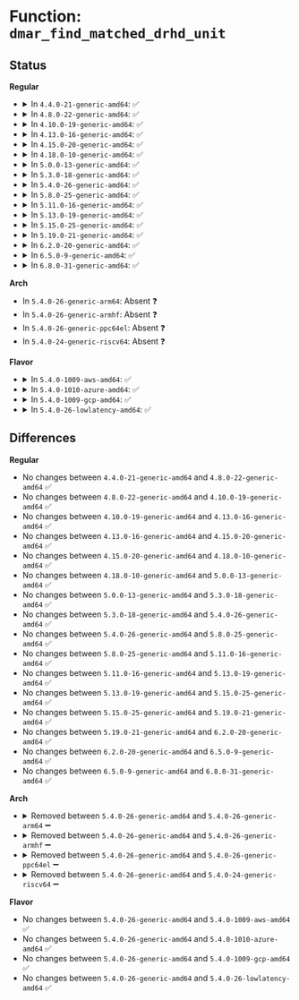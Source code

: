 # Function: <code>dmar_find_matched_drhd_unit</code>

## Status
<b>Regular</b>
<ul>
<li>
<details>
<summary>In <code>4.4.0-21-generic-amd64</code>: ✅</summary>

```c
struct dmar_drhd_unit * dmar_find_matched_drhd_unit(struct pci_dev * dev)
```

```json
{
  "name": "dmar_find_matched_drhd_unit",
  "collision_type": "Unique Global",
  "inline_type": "No",
  "funcs": [
    {
      "addr": 18446744071584303280,
      "name": "dmar_find_matched_drhd_unit",
      "external": true,
      "loc": "drivers/iommu/dmar.c:658",
      "file": "drivers/iommu/dmar.c",
      "inline": "seen, unknown",
      "caller_inline": [],
      "caller_func": [
        "drivers/iommu/intel-iommu.c:quirk_ioat_snb_local_iommu",
        "drivers/iommu/intel_irq_remapping.c:intel_get_irq_domain",
        "drivers/iommu/intel_irq_remapping.c:intel_get_ir_irq_domain"
      ]
    }
  ],
  "symbols": [
    {
      "addr": 18446744071584303280,
      "name": "dmar_find_matched_drhd_unit",
      "section": ".text",
      "bind": "STB_GLOBAL",
      "size": 189
    }
  ]
}
```
</details>
</li>
<li>
<details>
<summary>In <code>4.8.0-22-generic-amd64</code>: ✅</summary>

```c
struct dmar_drhd_unit * dmar_find_matched_drhd_unit(struct pci_dev * dev)
```

```json
{
  "name": "dmar_find_matched_drhd_unit",
  "collision_type": "Unique Global",
  "inline_type": "No",
  "funcs": [
    {
      "addr": 18446744071584649600,
      "name": "dmar_find_matched_drhd_unit",
      "external": true,
      "loc": "drivers/iommu/dmar.c:670",
      "file": "drivers/iommu/dmar.c",
      "inline": "seen, unknown",
      "caller_inline": [],
      "caller_func": [
        "drivers/iommu/intel-iommu.c:quirk_ioat_snb_local_iommu",
        "drivers/iommu/intel_irq_remapping.c:intel_get_irq_domain",
        "drivers/iommu/intel_irq_remapping.c:intel_get_ir_irq_domain"
      ]
    }
  ],
  "symbols": [
    {
      "addr": 18446744071584649600,
      "name": "dmar_find_matched_drhd_unit",
      "section": ".text",
      "bind": "STB_GLOBAL",
      "size": 167
    }
  ]
}
```
</details>
</li>
<li>
<details>
<summary>In <code>4.10.0-19-generic-amd64</code>: ✅</summary>

```c
struct dmar_drhd_unit * dmar_find_matched_drhd_unit(struct pci_dev * dev)
```

```json
{
  "name": "dmar_find_matched_drhd_unit",
  "collision_type": "Unique Global",
  "inline_type": "No",
  "funcs": [
    {
      "addr": 18446744071584835648,
      "name": "dmar_find_matched_drhd_unit",
      "external": true,
      "loc": "drivers/iommu/dmar.c:669",
      "file": "drivers/iommu/dmar.c",
      "inline": "seen, unknown",
      "caller_inline": [],
      "caller_func": [
        "drivers/iommu/intel-iommu.c:quirk_ioat_snb_local_iommu",
        "drivers/iommu/intel_irq_remapping.c:intel_get_irq_domain",
        "drivers/iommu/intel_irq_remapping.c:intel_get_ir_irq_domain"
      ]
    }
  ],
  "symbols": [
    {
      "addr": 18446744071584835648,
      "name": "dmar_find_matched_drhd_unit",
      "section": ".text",
      "bind": "STB_GLOBAL",
      "size": 167
    }
  ]
}
```
</details>
</li>
<li>
<details>
<summary>In <code>4.13.0-16-generic-amd64</code>: ✅</summary>

```c
struct dmar_drhd_unit * dmar_find_matched_drhd_unit(struct pci_dev * dev)
```

```json
{
  "name": "dmar_find_matched_drhd_unit",
  "collision_type": "Unique Global",
  "inline_type": "No",
  "funcs": [
    {
      "addr": 18446744071584925312,
      "name": "dmar_find_matched_drhd_unit",
      "external": true,
      "loc": "drivers/iommu/dmar.c:673",
      "file": "drivers/iommu/dmar.c",
      "inline": "seen, unknown",
      "caller_inline": [],
      "caller_func": [
        "drivers/iommu/intel-iommu.c:quirk_ioat_snb_local_iommu",
        "drivers/iommu/intel_irq_remapping.c:intel_get_irq_domain",
        "drivers/iommu/intel_irq_remapping.c:intel_get_ir_irq_domain"
      ]
    }
  ],
  "symbols": [
    {
      "addr": 18446744071584925312,
      "name": "dmar_find_matched_drhd_unit",
      "section": ".text",
      "bind": "STB_GLOBAL",
      "size": 193
    }
  ]
}
```
</details>
</li>
<li>
<details>
<summary>In <code>4.15.0-20-generic-amd64</code>: ✅</summary>

```c
struct dmar_drhd_unit * dmar_find_matched_drhd_unit(struct pci_dev * dev)
```

```json
{
  "name": "dmar_find_matched_drhd_unit",
  "collision_type": "Unique Global",
  "inline_type": "No",
  "funcs": [
    {
      "addr": 18446744071585346640,
      "name": "dmar_find_matched_drhd_unit",
      "external": true,
      "loc": "drivers/iommu/dmar.c:673",
      "file": "drivers/iommu/dmar.c",
      "inline": "seen, unknown",
      "caller_inline": [],
      "caller_func": [
        "drivers/iommu/intel-iommu.c:quirk_ioat_snb_local_iommu",
        "drivers/iommu/intel_irq_remapping.c:intel_get_irq_domain",
        "drivers/iommu/intel_irq_remapping.c:intel_get_ir_irq_domain"
      ]
    }
  ],
  "symbols": [
    {
      "addr": 18446744071585346640,
      "name": "dmar_find_matched_drhd_unit",
      "section": ".text",
      "bind": "STB_GLOBAL",
      "size": 193
    }
  ]
}
```
</details>
</li>
<li>
<details>
<summary>In <code>4.18.0-10-generic-amd64</code>: ✅</summary>

```c
struct dmar_drhd_unit * dmar_find_matched_drhd_unit(struct pci_dev * dev)
```

```json
{
  "name": "dmar_find_matched_drhd_unit",
  "collision_type": "Unique Global",
  "inline_type": "No",
  "funcs": [
    {
      "addr": 18446744071585588784,
      "name": "dmar_find_matched_drhd_unit",
      "external": true,
      "loc": "drivers/iommu/dmar.c:673",
      "file": "drivers/iommu/dmar.c",
      "inline": "seen, unknown",
      "caller_inline": [],
      "caller_func": [
        "drivers/iommu/intel-iommu.c:quirk_ioat_snb_local_iommu",
        "drivers/iommu/intel_irq_remapping.c:intel_get_ir_irq_domain"
      ]
    }
  ],
  "symbols": [
    {
      "addr": 18446744071585588784,
      "name": "dmar_find_matched_drhd_unit",
      "section": ".text",
      "bind": "STB_GLOBAL",
      "size": 185
    }
  ]
}
```
</details>
</li>
<li>
<details>
<summary>In <code>5.0.0-13-generic-amd64</code>: ✅</summary>

```c
struct dmar_drhd_unit * dmar_find_matched_drhd_unit(struct pci_dev * dev)
```

```json
{
  "name": "dmar_find_matched_drhd_unit",
  "collision_type": "Unique Global",
  "inline_type": "No",
  "funcs": [
    {
      "addr": 18446744071585712736,
      "name": "dmar_find_matched_drhd_unit",
      "external": true,
      "loc": "drivers/iommu/dmar.c:673",
      "file": "drivers/iommu/dmar.c",
      "inline": "seen, unknown",
      "caller_inline": [],
      "caller_func": [
        "drivers/iommu/intel-iommu.c:quirk_ioat_snb_local_iommu",
        "drivers/iommu/intel_irq_remapping.c:intel_get_ir_irq_domain"
      ]
    }
  ],
  "symbols": [
    {
      "addr": 18446744071585712736,
      "name": "dmar_find_matched_drhd_unit",
      "section": ".text",
      "bind": "STB_GLOBAL",
      "size": 185
    }
  ]
}
```
</details>
</li>
<li>
<details>
<summary>In <code>5.3.0-18-generic-amd64</code>: ✅</summary>

```c
struct dmar_drhd_unit * dmar_find_matched_drhd_unit(struct pci_dev * dev)
```

```json
{
  "name": "dmar_find_matched_drhd_unit",
  "collision_type": "Unique Global",
  "inline_type": "No",
  "funcs": [
    {
      "addr": 18446744071585940656,
      "name": "dmar_find_matched_drhd_unit",
      "external": true,
      "loc": "drivers/iommu/dmar.c:662",
      "file": "drivers/iommu/dmar.c",
      "inline": "seen, unknown",
      "caller_inline": [],
      "caller_func": [
        "drivers/iommu/intel-iommu.c:quirk_ioat_snb_local_iommu",
        "drivers/iommu/intel_irq_remapping.c:intel_get_ir_irq_domain"
      ]
    }
  ],
  "symbols": [
    {
      "addr": 18446744071585940656,
      "name": "dmar_find_matched_drhd_unit",
      "section": ".text",
      "bind": "STB_GLOBAL",
      "size": 164
    }
  ]
}
```
</details>
</li>
<li>
<details>
<summary>In <code>5.4.0-26-generic-amd64</code>: ✅</summary>

```c
struct dmar_drhd_unit * dmar_find_matched_drhd_unit(struct pci_dev * dev)
```

```json
{
  "name": "dmar_find_matched_drhd_unit",
  "collision_type": "Unique Global",
  "inline_type": "No",
  "funcs": [
    {
      "addr": 18446744071586083840,
      "name": "dmar_find_matched_drhd_unit",
      "external": true,
      "loc": "drivers/iommu/dmar.c:672",
      "file": "drivers/iommu/dmar.c",
      "inline": "seen, unknown",
      "caller_inline": [],
      "caller_func": [
        "drivers/iommu/intel-iommu.c:quirk_ioat_snb_local_iommu",
        "drivers/iommu/intel_irq_remapping.c:intel_get_ir_irq_domain"
      ]
    }
  ],
  "symbols": [
    {
      "addr": 18446744071586083840,
      "name": "dmar_find_matched_drhd_unit",
      "section": ".text",
      "bind": "STB_GLOBAL",
      "size": 164
    }
  ]
}
```
</details>
</li>
<li>
<details>
<summary>In <code>5.8.0-25-generic-amd64</code>: ✅</summary>

```c
struct dmar_drhd_unit * dmar_find_matched_drhd_unit(struct pci_dev * dev)
```

```json
{
  "name": "dmar_find_matched_drhd_unit",
  "collision_type": "Unique Global",
  "inline_type": "No",
  "funcs": [
    {
      "addr": 18446744071586831456,
      "name": "dmar_find_matched_drhd_unit",
      "external": true,
      "loc": "drivers/iommu/intel/dmar.c:672",
      "file": "drivers/iommu/intel/dmar.c",
      "inline": "seen, unknown",
      "caller_inline": [],
      "caller_func": [
        "drivers/iommu/intel/iommu.c:quirk_ioat_snb_local_iommu",
        "drivers/iommu/intel/irq_remapping.c:intel_get_ir_irq_domain"
      ]
    }
  ],
  "symbols": [
    {
      "addr": 18446744071586831456,
      "name": "dmar_find_matched_drhd_unit",
      "section": ".text",
      "bind": "STB_GLOBAL",
      "size": 193
    }
  ]
}
```
</details>
</li>
<li>
<details>
<summary>In <code>5.11.0-16-generic-amd64</code>: ✅</summary>

```c
struct dmar_drhd_unit * dmar_find_matched_drhd_unit(struct pci_dev * dev)
```

```json
{
  "name": "dmar_find_matched_drhd_unit",
  "collision_type": "Unique Global",
  "inline_type": "No",
  "funcs": [
    {
      "addr": 18446744071586888096,
      "name": "dmar_find_matched_drhd_unit",
      "external": true,
      "loc": "drivers/iommu/intel/dmar.c:694",
      "file": "drivers/iommu/intel/dmar.c",
      "inline": "seen, unknown",
      "caller_inline": [],
      "caller_func": [
        "drivers/iommu/intel/iommu.c:device_to_iommu",
        "drivers/iommu/intel/irq_remapping.c:intel_irq_remap_add_device"
      ]
    }
  ],
  "symbols": [
    {
      "addr": 18446744071586888096,
      "name": "dmar_find_matched_drhd_unit",
      "section": ".text",
      "bind": "STB_GLOBAL",
      "size": 226
    }
  ]
}
```
</details>
</li>
<li>
<details>
<summary>In <code>5.13.0-19-generic-amd64</code>: ✅</summary>

```c
struct dmar_drhd_unit * dmar_find_matched_drhd_unit(struct pci_dev * dev)
```

```json
{
  "name": "dmar_find_matched_drhd_unit",
  "collision_type": "Unique Global",
  "inline_type": "No",
  "funcs": [
    {
      "addr": 18446744071586768896,
      "name": "dmar_find_matched_drhd_unit",
      "external": true,
      "loc": "drivers/iommu/intel/dmar.c:701",
      "file": "drivers/iommu/intel/dmar.c",
      "inline": "seen, unknown",
      "caller_inline": [],
      "caller_func": [
        "drivers/iommu/intel/iommu.c:device_to_iommu",
        "drivers/iommu/intel/irq_remapping.c:intel_irq_remap_add_device"
      ]
    }
  ],
  "symbols": [
    {
      "addr": 18446744071586768896,
      "name": "dmar_find_matched_drhd_unit",
      "section": ".text",
      "bind": "STB_GLOBAL",
      "size": 226
    }
  ]
}
```
</details>
</li>
<li>
<details>
<summary>In <code>5.15.0-25-generic-amd64</code>: ✅</summary>

```c
struct dmar_drhd_unit * dmar_find_matched_drhd_unit(struct pci_dev * dev)
```

```json
{
  "name": "dmar_find_matched_drhd_unit",
  "collision_type": "Unique Global",
  "inline_type": "No",
  "funcs": [
    {
      "addr": 18446744071587324048,
      "name": "dmar_find_matched_drhd_unit",
      "external": true,
      "loc": "drivers/iommu/intel/dmar.c:700",
      "file": "drivers/iommu/intel/dmar.c",
      "inline": "seen, unknown",
      "caller_inline": [],
      "caller_func": [
        "drivers/iommu/intel/iommu.c:device_to_iommu",
        "drivers/iommu/intel/irq_remapping.c:intel_irq_remap_add_device"
      ]
    }
  ],
  "symbols": [
    {
      "addr": 18446744071587324048,
      "name": "dmar_find_matched_drhd_unit",
      "section": ".text",
      "bind": "STB_GLOBAL",
      "size": 226
    }
  ]
}
```
</details>
</li>
<li>
<details>
<summary>In <code>5.19.0-21-generic-amd64</code>: ✅</summary>

```c
struct dmar_drhd_unit * dmar_find_matched_drhd_unit(struct pci_dev * dev)
```

```json
{
  "name": "dmar_find_matched_drhd_unit",
  "collision_type": "Unique Global",
  "inline_type": "No",
  "funcs": [
    {
      "addr": 18446744071588638544,
      "name": "dmar_find_matched_drhd_unit",
      "external": true,
      "loc": "drivers/iommu/intel/dmar.c:697",
      "file": "drivers/iommu/intel/dmar.c",
      "inline": "seen, unknown",
      "caller_inline": [],
      "caller_func": [
        "drivers/iommu/intel/iommu.c:device_to_iommu",
        "drivers/iommu/intel/irq_remapping.c:intel_irq_remap_add_device"
      ]
    }
  ],
  "symbols": [
    {
      "addr": 18446744071588638544,
      "name": "dmar_find_matched_drhd_unit",
      "section": ".text",
      "bind": "STB_GLOBAL",
      "size": 260
    }
  ]
}
```
</details>
</li>
<li>
<details>
<summary>In <code>6.2.0-20-generic-amd64</code>: ✅</summary>

```c
struct dmar_drhd_unit * dmar_find_matched_drhd_unit(struct pci_dev * dev)
```

```json
{
  "name": "dmar_find_matched_drhd_unit",
  "collision_type": "Unique Global",
  "inline_type": "No",
  "funcs": [
    {
      "addr": 18446744071590108736,
      "name": "dmar_find_matched_drhd_unit",
      "external": true,
      "loc": "drivers/iommu/intel/dmar.c:697",
      "file": "drivers/iommu/intel/dmar.c",
      "inline": "seen, unknown",
      "caller_inline": [],
      "caller_func": [
        "drivers/iommu/intel/iommu.c:device_to_iommu",
        "drivers/iommu/intel/irq_remapping.c:intel_irq_remap_add_device"
      ]
    }
  ],
  "symbols": [
    {
      "addr": 18446744071590108736,
      "name": "dmar_find_matched_drhd_unit",
      "section": ".text",
      "bind": "STB_GLOBAL",
      "size": 260
    }
  ]
}
```
</details>
</li>
<li>
<details>
<summary>In <code>6.5.0-9-generic-amd64</code>: ✅</summary>

```c
struct dmar_drhd_unit * dmar_find_matched_drhd_unit(struct pci_dev * dev)
```

```json
{
  "name": "dmar_find_matched_drhd_unit",
  "collision_type": "Unique Global",
  "inline_type": "No",
  "funcs": [
    {
      "addr": 18446744071590422480,
      "name": "dmar_find_matched_drhd_unit",
      "external": true,
      "loc": "drivers/iommu/intel/dmar.c:699",
      "file": "drivers/iommu/intel/dmar.c",
      "inline": "seen, unknown",
      "caller_inline": [],
      "caller_func": [
        "drivers/iommu/intel/iommu.c:device_to_iommu",
        "drivers/iommu/intel/irq_remapping.c:intel_irq_remap_add_device"
      ]
    }
  ],
  "symbols": [
    {
      "addr": 18446744071590422480,
      "name": "dmar_find_matched_drhd_unit",
      "section": ".text",
      "bind": "STB_GLOBAL",
      "size": 260
    }
  ]
}
```
</details>
</li>
<li>
<details>
<summary>In <code>6.8.0-31-generic-amd64</code>: ✅</summary>

```c
struct dmar_drhd_unit * dmar_find_matched_drhd_unit(struct pci_dev * dev)
```

```json
{
  "name": "dmar_find_matched_drhd_unit",
  "collision_type": "Unique Global",
  "inline_type": "No",
  "funcs": [
    {
      "addr": 18446744071590766624,
      "name": "dmar_find_matched_drhd_unit",
      "external": true,
      "loc": "drivers/iommu/intel/dmar.c:699",
      "file": "drivers/iommu/intel/dmar.c",
      "inline": "seen, unknown",
      "caller_inline": [],
      "caller_func": [
        "drivers/iommu/intel/iommu.c:device_lookup_iommu",
        "drivers/iommu/intel/irq_remapping.c:intel_irq_remap_add_device"
      ]
    }
  ],
  "symbols": [
    {
      "addr": 18446744071590766624,
      "name": "dmar_find_matched_drhd_unit",
      "section": ".text",
      "bind": "STB_GLOBAL",
      "size": 260
    }
  ]
}
```
</details>
</li>
</ul>
<b>Arch</b>
<ul>
<li>
In <code>5.4.0-26-generic-arm64</code>: Absent ❓
</li>
<li>
In <code>5.4.0-26-generic-armhf</code>: Absent ❓
</li>
<li>
In <code>5.4.0-26-generic-ppc64el</code>: Absent ❓
</li>
<li>
In <code>5.4.0-24-generic-riscv64</code>: Absent ❓
</li>
</ul>
<b>Flavor</b>
<ul>
<li>
<details>
<summary>In <code>5.4.0-1009-aws-amd64</code>: ✅</summary>

```c
struct dmar_drhd_unit * dmar_find_matched_drhd_unit(struct pci_dev * dev)
```

```json
{
  "name": "dmar_find_matched_drhd_unit",
  "collision_type": "Unique Global",
  "inline_type": "No",
  "funcs": [
    {
      "addr": 18446744071585844960,
      "name": "dmar_find_matched_drhd_unit",
      "external": true,
      "loc": "drivers/iommu/dmar.c:672",
      "file": "drivers/iommu/dmar.c",
      "inline": "seen, unknown",
      "caller_inline": [],
      "caller_func": [
        "drivers/iommu/intel-iommu.c:quirk_ioat_snb_local_iommu",
        "drivers/iommu/intel_irq_remapping.c:intel_get_ir_irq_domain"
      ]
    }
  ],
  "symbols": [
    {
      "addr": 18446744071585844960,
      "name": "dmar_find_matched_drhd_unit",
      "section": ".text",
      "bind": "STB_GLOBAL",
      "size": 164
    }
  ]
}
```
</details>
</li>
<li>
<details>
<summary>In <code>5.4.0-1010-azure-amd64</code>: ✅</summary>

```c
struct dmar_drhd_unit * dmar_find_matched_drhd_unit(struct pci_dev * dev)
```

```json
{
  "name": "dmar_find_matched_drhd_unit",
  "collision_type": "Unique Global",
  "inline_type": "No",
  "funcs": [
    {
      "addr": 18446744071585704000,
      "name": "dmar_find_matched_drhd_unit",
      "external": true,
      "loc": "drivers/iommu/dmar.c:672",
      "file": "drivers/iommu/dmar.c",
      "inline": "seen, unknown",
      "caller_inline": [],
      "caller_func": [
        "drivers/iommu/intel-iommu.c:quirk_ioat_snb_local_iommu",
        "drivers/iommu/intel_irq_remapping.c:intel_get_ir_irq_domain"
      ]
    }
  ],
  "symbols": [
    {
      "addr": 18446744071585704000,
      "name": "dmar_find_matched_drhd_unit",
      "section": ".text",
      "bind": "STB_GLOBAL",
      "size": 164
    }
  ]
}
```
</details>
</li>
<li>
<details>
<summary>In <code>5.4.0-1009-gcp-amd64</code>: ✅</summary>

```c
struct dmar_drhd_unit * dmar_find_matched_drhd_unit(struct pci_dev * dev)
```

```json
{
  "name": "dmar_find_matched_drhd_unit",
  "collision_type": "Unique Global",
  "inline_type": "No",
  "funcs": [
    {
      "addr": 18446744071586033856,
      "name": "dmar_find_matched_drhd_unit",
      "external": true,
      "loc": "drivers/iommu/dmar.c:672",
      "file": "drivers/iommu/dmar.c",
      "inline": "seen, unknown",
      "caller_inline": [],
      "caller_func": [
        "drivers/iommu/intel-iommu.c:quirk_ioat_snb_local_iommu",
        "drivers/iommu/intel_irq_remapping.c:intel_get_ir_irq_domain"
      ]
    }
  ],
  "symbols": [
    {
      "addr": 18446744071586033856,
      "name": "dmar_find_matched_drhd_unit",
      "section": ".text",
      "bind": "STB_GLOBAL",
      "size": 164
    }
  ]
}
```
</details>
</li>
<li>
<details>
<summary>In <code>5.4.0-26-lowlatency-amd64</code>: ✅</summary>

```c
struct dmar_drhd_unit * dmar_find_matched_drhd_unit(struct pci_dev * dev)
```

```json
{
  "name": "dmar_find_matched_drhd_unit",
  "collision_type": "Unique Global",
  "inline_type": "No",
  "funcs": [
    {
      "addr": 18446744071586141808,
      "name": "dmar_find_matched_drhd_unit",
      "external": true,
      "loc": "drivers/iommu/dmar.c:672",
      "file": "drivers/iommu/dmar.c",
      "inline": "seen, unknown",
      "caller_inline": [],
      "caller_func": [
        "drivers/iommu/intel-iommu.c:quirk_ioat_snb_local_iommu",
        "drivers/iommu/intel_irq_remapping.c:intel_get_ir_irq_domain"
      ]
    }
  ],
  "symbols": [
    {
      "addr": 18446744071586141808,
      "name": "dmar_find_matched_drhd_unit",
      "section": ".text",
      "bind": "STB_GLOBAL",
      "size": 205
    }
  ]
}
```
</details>
</li>
</ul>

## Differences
<b>Regular</b>
<ul>
<li>
No changes between <code>4.4.0-21-generic-amd64</code> and <code>4.8.0-22-generic-amd64</code> ✅
</li>
<li>
No changes between <code>4.8.0-22-generic-amd64</code> and <code>4.10.0-19-generic-amd64</code> ✅
</li>
<li>
No changes between <code>4.10.0-19-generic-amd64</code> and <code>4.13.0-16-generic-amd64</code> ✅
</li>
<li>
No changes between <code>4.13.0-16-generic-amd64</code> and <code>4.15.0-20-generic-amd64</code> ✅
</li>
<li>
No changes between <code>4.15.0-20-generic-amd64</code> and <code>4.18.0-10-generic-amd64</code> ✅
</li>
<li>
No changes between <code>4.18.0-10-generic-amd64</code> and <code>5.0.0-13-generic-amd64</code> ✅
</li>
<li>
No changes between <code>5.0.0-13-generic-amd64</code> and <code>5.3.0-18-generic-amd64</code> ✅
</li>
<li>
No changes between <code>5.3.0-18-generic-amd64</code> and <code>5.4.0-26-generic-amd64</code> ✅
</li>
<li>
No changes between <code>5.4.0-26-generic-amd64</code> and <code>5.8.0-25-generic-amd64</code> ✅
</li>
<li>
No changes between <code>5.8.0-25-generic-amd64</code> and <code>5.11.0-16-generic-amd64</code> ✅
</li>
<li>
No changes between <code>5.11.0-16-generic-amd64</code> and <code>5.13.0-19-generic-amd64</code> ✅
</li>
<li>
No changes between <code>5.13.0-19-generic-amd64</code> and <code>5.15.0-25-generic-amd64</code> ✅
</li>
<li>
No changes between <code>5.15.0-25-generic-amd64</code> and <code>5.19.0-21-generic-amd64</code> ✅
</li>
<li>
No changes between <code>5.19.0-21-generic-amd64</code> and <code>6.2.0-20-generic-amd64</code> ✅
</li>
<li>
No changes between <code>6.2.0-20-generic-amd64</code> and <code>6.5.0-9-generic-amd64</code> ✅
</li>
<li>
No changes between <code>6.5.0-9-generic-amd64</code> and <code>6.8.0-31-generic-amd64</code> ✅
</li>
</ul>
<b>Arch</b>
<ul>
<li>
<details>
<summary>Removed between <code>5.4.0-26-generic-amd64</code> and <code>5.4.0-26-generic-arm64</code> ➖</summary>

```c
struct dmar_drhd_unit * dmar_find_matched_drhd_unit(struct pci_dev * dev)
```
</details>
</li>
<li>
<details>
<summary>Removed between <code>5.4.0-26-generic-amd64</code> and <code>5.4.0-26-generic-armhf</code> ➖</summary>

```c
struct dmar_drhd_unit * dmar_find_matched_drhd_unit(struct pci_dev * dev)
```
</details>
</li>
<li>
<details>
<summary>Removed between <code>5.4.0-26-generic-amd64</code> and <code>5.4.0-26-generic-ppc64el</code> ➖</summary>

```c
struct dmar_drhd_unit * dmar_find_matched_drhd_unit(struct pci_dev * dev)
```
</details>
</li>
<li>
<details>
<summary>Removed between <code>5.4.0-26-generic-amd64</code> and <code>5.4.0-24-generic-riscv64</code> ➖</summary>

```c
struct dmar_drhd_unit * dmar_find_matched_drhd_unit(struct pci_dev * dev)
```
</details>
</li>
</ul>
<b>Flavor</b>
<ul>
<li>
No changes between <code>5.4.0-26-generic-amd64</code> and <code>5.4.0-1009-aws-amd64</code> ✅
</li>
<li>
No changes between <code>5.4.0-26-generic-amd64</code> and <code>5.4.0-1010-azure-amd64</code> ✅
</li>
<li>
No changes between <code>5.4.0-26-generic-amd64</code> and <code>5.4.0-1009-gcp-amd64</code> ✅
</li>
<li>
No changes between <code>5.4.0-26-generic-amd64</code> and <code>5.4.0-26-lowlatency-amd64</code> ✅
</li>
</ul>
